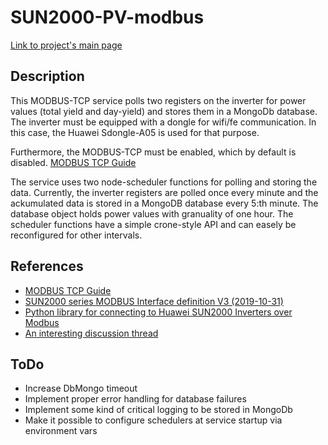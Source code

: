 # SUN2000-PV-modbus
[Link to project's main page](https://github.com/Nordblom72/SolarAndPwrOverview)<br/>

## Description
This MODBUS-TCP service polls two registers on the inverter for power values (total yield and day-yield) and stores them in a MongoDb database. The inverter must be equipped with a dongle for wifi/fe communication. In this case, the Huawei Sdongle-A05 is used for that purpose.<br/>

Furthermore, the MODBUS-TCP must be enabled, which by default is disabled.
[MODBUS TCP Guide](https://www.photovoltaikforum.com/core/attachment/260120-sdonglea-05-modbus-tcp-guide-pdf/)

The service uses two node-scheduler functions for polling and storing the data. Currently, the inverter registers are polled once every minute and the ackumulated data is stored in a MongoDB database every 5:th minute. The database object holds power values with granuality of one hour. The scheduler functions have a simple crone-style API and can easely be reconfigured for other intervals.

## References
* [MODBUS TCP Guide](https://www.photovoltaikforum.com/core/attachment/260120-sdonglea-05-modbus-tcp-guide-pdf/)
* [SUN2000 series MODBUS Interface definition V3 (2019-10-31)](https://www.photovoltaikforum.com/core/attachment/180219-solar-inverter-modbus-interface-definitions-v3-0-pdf/)
* [Python library for connecting to Huawei SUN2000 Inverters over Modbus](https://github.com/wlcrs/huawei-solar-lib)
* [An interesting discussion thread](https://forum.logicmachine.net/showthread.php?tid=3861)

## ToDo
* Increase DbMongo timeout
* Implement proper error handling for database failures
* Implement some kind of critical logging to be stored in MongoDb
* Make it possible to configure schedulers at service startup via environment vars